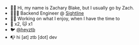 - 👋🏻 Hi, my name is Zachary Blake, but I usually go by Zach.
- 🧑🏻‍💻 Backend Engineer @ [Sightline](https://sightlinepayments.com)
- 🧘🏻 Working on what I enjoy, when I have the time to
- 🐶 x2, 🐱 x1 
- 🐦 [@heyztb](https://twitter.com/heyztb)
- 📭 hi [at] ztb [dot] dev
